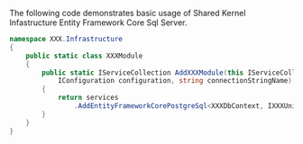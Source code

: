 ﻿The following code demonstrates basic usage of Shared Kernel Infastructure Entity Framework Core Sql Server.

```cs
namespace XXX.Infrastructure
{
    public static class XXXModule
    {
        public static IServiceCollection AddXXXModule(this IServiceCollection services,
            IConfiguration configuration, string connectionStringName)
        {
            return services
                .AddEntityFrameworkCorePostgreSql<XXXDbContext, IXXXUnitOfWork>(configuration, connectionStringName);
        }
    }
}
```